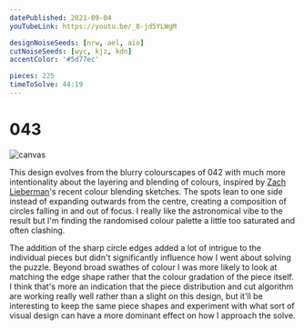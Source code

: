 ```yaml
---
datePublished: 2021-09-04
youTubeLink: https://youtu.be/_8-jd5YLWgM

designNoiseSeeds: [nrw, ael, aio]
cutNoiseSeeds: [wyc, kjz, kdn]
accentColor: '#5d77ec'

pieces: 225
timeToSolve: 44:19
---
```


# 043

![canvas](https://res.cloudinary.com/abstract-puzzles/image/upload/w_2000/043_nrw-ael-aio_wyc-kjz-kdn?raw=true)

This design evolves from the blurry colourscapes of 042 with much more intentionality about the layering and blending of colours, inspired by [Zach Lieberman](https://www.instagram.com/zach.lieberman/)'s recent colour blending sketches. The spots lean to one side instead of expanding outwards from the centre, creating a composition of circles falling in and out of focus. I really like the astronomical vibe to the result but I'm finding the randomised colour palette a little too saturated and often clashing.

The addition of the sharp circle edges added a lot of intrigue to the individual pieces but didn't significantly influence how I went about solving the puzzle. Beyond broad swathes of colour I was more likely to look at matching the edge shape rather that the colour gradation of the piece itself. I think that's more an indication that the piece distribution and cut algorithm are working really well rather than a slight on this design, but it'll be interesting to keep the same piece shapes and experiment with what sort of visual design can have a more dominant effect on how I approach the solve.
